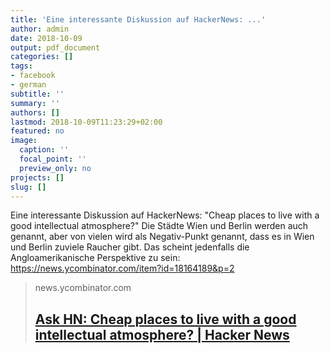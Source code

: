 ```yaml
---
title: 'Eine interessante Diskussion auf HackerNews: ...'
author: admin
date: 2018-10-09
output: pdf_document
categories: []
tags:
- facebook
- german
subtitle: ''
summary: ''
authors: []
lastmod: 2018-10-09T11:23:29+02:00
featured: no
image:
  caption: ''
  focal_point: ''
  preview_only: no
projects: []
slug: []
---
```

Eine interessante Diskussion auf HackerNews: "Cheap places to live with a good intellectual atmosphere?" Die Städte Wien und Berlin werden auch genannt, aber von vielen wird als Negativ-Punkt genannt, dass es in Wien und Berlin zuviele Raucher gibt. Das scheint jedenfalls die Angloamerikanische Perspektive zu sein: https://news.ycombinator.com/item?id=18164189&p=2
> news.ycombinator.com
> ## [Ask HN: Cheap places to live with a good intellectual atmosphere? | Hacker News](https://news.ycombinator.com/item?id=18164189&p=2)
>

